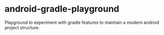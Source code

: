 # android-gradle-playground
Playground to experiment with gradle features to maintain a modern android project structure.
